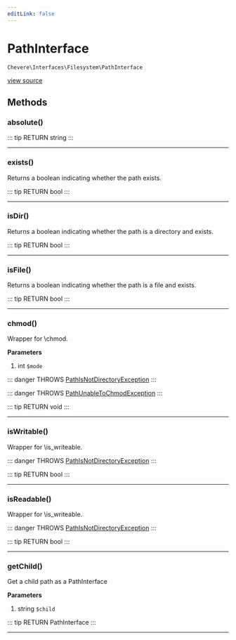 ```yaml
---
editLink: false
---
```


# PathInterface

`Chevere\Interfaces\Filesystem\PathInterface`

[view source](https://github.com/chevere/chevere/blob/master/interfaces/Filesystem/PathInterface.php)

## Methods

### absolute()

::: tip RETURN
string
:::

---

### exists()

Returns a boolean indicating whether the path exists.

::: tip RETURN
bool
:::

---

### isDir()

Returns a boolean indicating whether the path is a directory and exists.

::: tip RETURN
bool
:::

---

### isFile()

Returns a boolean indicating whether the path is a file and exists.

::: tip RETURN
bool
:::

---

### chmod()

Wrapper for \chmod.

**Parameters**

1. int `$mode`

::: danger THROWS
[PathIsNotDirectoryException](../../Exceptions/Filesystem/PathIsNotDirectoryException.md)
:::

::: danger THROWS
[PathUnableToChmodException](../../Exceptions/Filesystem/PathUnableToChmodException.md)
:::

::: tip RETURN
void
:::

---

### isWritable()

Wrapper for \is_writeable.

::: danger THROWS
[PathIsNotDirectoryException](../../Exceptions/Filesystem/PathIsNotDirectoryException.md)
:::

::: tip RETURN
bool
:::

---

### isReadable()

Wrapper for \is_writeable.

::: danger THROWS
[PathIsNotDirectoryException](../../Exceptions/Filesystem/PathIsNotDirectoryException.md)
:::

::: tip RETURN
bool
:::

---

### getChild()

Get a child path as a PathInterface

**Parameters**

1. string `$child`

::: tip RETURN
PathInterface
:::

---
